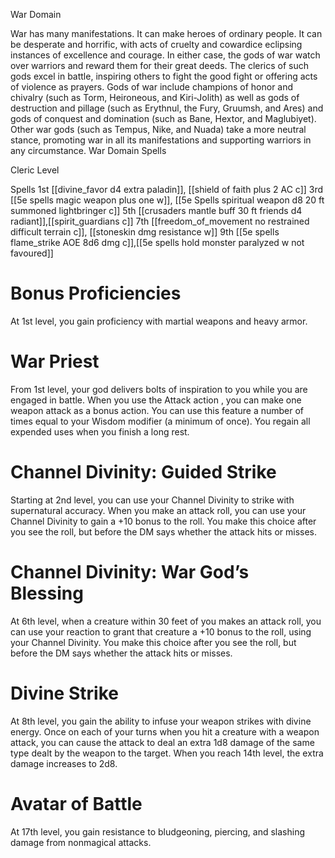 War Domain

War has many manifestations. It can make heroes of ordinary people. It can be desperate and horrific, with acts of cruelty and cowardice eclipsing instances of excellence and courage. In either case, the gods of war watch over warriors and reward them for their great deeds. The clerics of such gods excel in battle, inspiring others to fight the good fight or offering acts of violence as prayers. Gods of war include champions of honor and chivalry (such as Torm, Heironeous, and Kiri-Jolith) as well as gods of destruction and pillage (such as Erythnul, the Fury, Gruumsh, and Ares) and gods of conquest and domination (such as Bane, Hextor, and Maglubiyet). Other war gods (such as Tempus, Nike, and Nuada) take a more neutral stance, promoting war in all its manifestations and supporting warriors in any circumstance.
War Domain Spells

Cleric Level	

Spells
1st 	[[divine_favor d4 extra  paladin]], [[shield of faith plus 2 AC c]]
3rd 	[[5e spells magic weapon plus one w]], [[5e Spells spiritual weapon d8 20 ft  summoned lightbringer c]]
5th 	[[crusaders mantle buff 30 ft friends d4 radiant]],[[spirit_guardians c]]
7th 	[[freedom_of_movement no restrained difficult terrain c]], [[stoneskin dmg resistance w]]
9th 	[[5e spells flame_strike AOE 8d6 dmg c]],[[5e spells hold monster paralyzed w not favoured]]

# Bonus Proficiencies
At 1st level, you gain proficiency with martial weapons and heavy armor.

# War Priest
From 1st level, your god delivers bolts of inspiration to you while you are engaged in battle. When you use the Attack action , you can make one weapon attack as a bonus action.
You can use this feature a number of times equal to your Wisdom modifier (a minimum of once). You regain all expended uses when you finish a long rest.

# Channel Divinity: Guided Strike
Starting at 2nd level, you can use your Channel Divinity to strike with supernatural accuracy. When you make an attack roll, you can use your Channel Divinity to gain a +10 bonus to the roll. You make this choice after you see the roll, but before the DM says whether the attack hits or misses.

# Channel Divinity: War God’s Blessing
At 6th level, when a creature within 30 feet of you makes an attack roll, you can use your reaction to grant that creature a +10 bonus to the roll, using your Channel Divinity. You make this choice after you see the roll, but before the DM says whether the attack hits or misses.

# Divine Strike
At 8th level, you gain the ability to infuse your weapon strikes with divine energy. Once on each of your turns when you hit a creature with a weapon attack, you can cause the attack to deal an extra 1d8 damage of the same type dealt by the weapon to the target. When you reach 14th level, the extra damage increases to 2d8.

# Avatar of Battle
At 17th level, you gain resistance to bludgeoning, piercing, and slashing damage from nonmagical attacks.